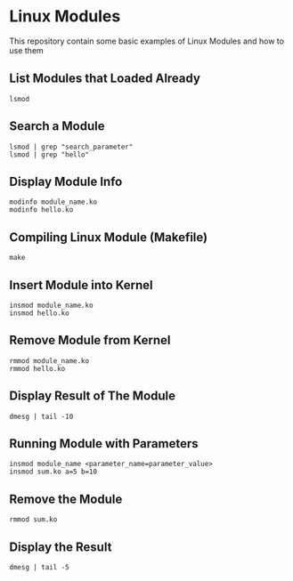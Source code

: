 # Linux Modules
This repository contain some basic examples of Linux Modules and how to use them

## List Modules that Loaded Already
```
lsmod
```

## Search a Module
```
lsmod | grep "search_parameter"
lsmod | grep "hello"
```

## Display Module Info
```
modinfo module_name.ko
modinfo hello.ko
```


## Compiling Linux Module (Makefile)
```
make
```


## Insert Module into Kernel
```
insmod module_name.ko
insmod hello.ko
```

## Remove Module from Kernel
```
rmmod module_name.ko
rmmod hello.ko
```

## Display Result of The Module
```
dmesg | tail -10
```


## Running Module with Parameters
```
insmod module_name <parameter_name=parameter_value>
insmod sum.ko a=5 b=10
```

## Remove the Module
```
rmmod sum.ko
```

## Display the Result
```
dmesg | tail -5
```
